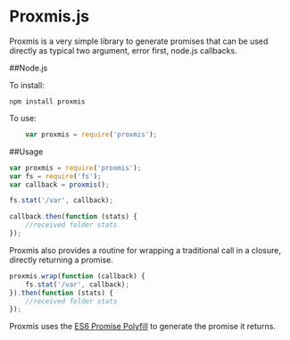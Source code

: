 Proxmis.js
===

Proxmis is a very simple library to generate promises that can be used directly as typical two argument, error first, node.js callbacks.

##Node.js

To install:

	npm install proxmis

To use:

```js
	var proxmis = require('proxmis');
```

##Usage

```js
var proxmis = require('proxmis');
var fs = require('fs');
var callback = proxmis();

fs.stat('/var', callback);

callback.then(function (stats) {
	//received folder stats
});
```

Proxmis also provides a routine for wrapping a traditional call in a closure, directly returning a promise.

```js
proxmis.wrap(function (callback) {
	fs.stat('/var', callback);
}).then(function (stats) {
	//received folder stats
});
```

Proxmis uses the [ES6 Promise Polyfill](https://github.com/jakearchibald/es6-promise) to generate the promise it returns.